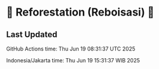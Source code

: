 
# 🌳 Reforestation (Reboisasi) 🌲

## Last Updated

GitHub Actions time: Thu Jun 19 08:31:37 UTC 2025

Indonesia/Jakarta time: Thu Jun 19 15:31:37 WIB 2025
